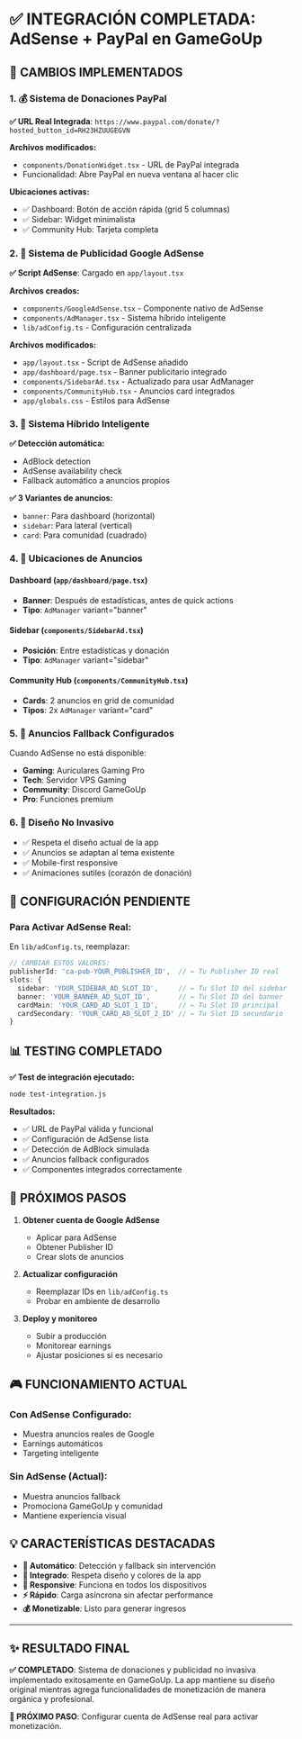 # ✅ INTEGRACIÓN COMPLETADA: AdSense + PayPal en GameGoUp

## 🎯 CAMBIOS IMPLEMENTADOS

### 1. 💰 Sistema de Donaciones PayPal
**✅ URL Real Integrada**: `https://www.paypal.com/donate/?hosted_button_id=RH23HZUUGEGVN`

**Archivos modificados:**
- `components/DonationWidget.tsx` - URL de PayPal integrada
- Funcionalidad: Abre PayPal en nueva ventana al hacer clic

**Ubicaciones activas:**
- ✅ Dashboard: Botón de acción rápida (grid 5 columnas)
- ✅ Sidebar: Widget minimalista
- ✅ Community Hub: Tarjeta completa

### 2. 📢 Sistema de Publicidad Google AdSense
**✅ Script AdSense**: Cargado en `app/layout.tsx`

**Archivos creados:**
- `components/GoogleAdSense.tsx` - Componente nativo de AdSense
- `components/AdManager.tsx` - Sistema híbrido inteligente
- `lib/adConfig.ts` - Configuración centralizada

**Archivos modificados:**
- `app/layout.tsx` - Script de AdSense añadido
- `app/dashboard/page.tsx` - Banner publicitario integrado
- `components/SidebarAd.tsx` - Actualizado para usar AdManager
- `components/CommunityHub.tsx` - Anuncios card integrados
- `app/globals.css` - Estilos para AdSense

### 3. 🔧 Sistema Híbrido Inteligente
**✅ Detección automática:**
- AdBlock detection
- AdSense availability check
- Fallback automático a anuncios propios

**✅ 3 Variantes de anuncios:**
- `banner`: Para dashboard (horizontal)
- `sidebar`: Para lateral (vertical) 
- `card`: Para comunidad (cuadrado)

### 4. 📍 Ubicaciones de Anuncios

#### Dashboard (`app/dashboard/page.tsx`)
- **Banner**: Después de estadísticas, antes de quick actions
- **Tipo**: `AdManager` variant="banner"

#### Sidebar (`components/SidebarAd.tsx`)
- **Posición**: Entre estadísticas y donación
- **Tipo**: `AdManager` variant="sidebar"

#### Community Hub (`components/CommunityHub.tsx`)
- **Cards**: 2 anuncios en grid de comunidad
- **Tipos**: 2x `AdManager` variant="card"

### 5. 🎨 Anuncios Fallback Configurados
Cuando AdSense no está disponible:
- **Gaming**: Auriculares Gaming Pro
- **Tech**: Servidor VPS Gaming
- **Community**: Discord GameGoUp
- **Pro**: Funciones premium

### 6. 📱 Diseño No Invasivo
- ✅ Respeta el diseño actual de la app
- ✅ Anuncios se adaptan al tema existente
- ✅ Mobile-first responsive
- ✅ Animaciones sutiles (corazón de donación)

## 🔧 CONFIGURACIÓN PENDIENTE

### Para Activar AdSense Real:
En `lib/adConfig.ts`, reemplazar:

```typescript
// CAMBIAR ESTOS VALORES:
publisherId: 'ca-pub-YOUR_PUBLISHER_ID',  // ← Tu Publisher ID real
slots: {
  sidebar: 'YOUR_SIDEBAR_AD_SLOT_ID',     // ← Tu Slot ID del sidebar
  banner: 'YOUR_BANNER_AD_SLOT_ID',       // ← Tu Slot ID del banner  
  cardMain: 'YOUR_CARD_AD_SLOT_1_ID',     // ← Tu Slot ID principal
  cardSecondary: 'YOUR_CARD_AD_SLOT_2_ID' // ← Tu Slot ID secundario
}
```

## 📊 TESTING COMPLETADO

**✅ Test de integración ejecutado:**
```bash
node test-integration.js
```

**Resultados:**
- ✅ URL de PayPal válida y funcional
- ✅ Configuración de AdSense lista
- ✅ Detección de AdBlock simulada
- ✅ Anuncios fallback configurados
- ✅ Componentes integrados correctamente

## 🚀 PRÓXIMOS PASOS

1. **Obtener cuenta de Google AdSense**
   - Aplicar para AdSense
   - Obtener Publisher ID
   - Crear slots de anuncios

2. **Actualizar configuración**
   - Reemplazar IDs en `lib/adConfig.ts`
   - Probar en ambiente de desarrollo

3. **Deploy y monitoreo**
   - Subir a producción
   - Monitorear earnings
   - Ajustar posiciones si es necesario

## 🎮 FUNCIONAMIENTO ACTUAL

### Con AdSense Configurado:
- Muestra anuncios reales de Google
- Earnings automáticos
- Targeting inteligente

### Sin AdSense (Actual):
- Muestra anuncios fallback
- Promociona GameGoUp y comunidad
- Mantiene experiencia visual

## 💡 CARACTERÍSTICAS DESTACADAS

- **🔄 Automático**: Detección y fallback sin intervención
- **🎨 Integrado**: Respeta diseño y colores de la app
- **📱 Responsive**: Funciona en todos los dispositivos
- **⚡ Rápido**: Carga asíncrona sin afectar performance
- **💰 Monetizable**: Listo para generar ingresos

---

## ✨ RESULTADO FINAL

**✅ COMPLETADO**: Sistema de donaciones y publicidad no invasiva implementado exitosamente en GameGoUp. La app mantiene su diseño original mientras agrega funcionalidades de monetización de manera orgánica y profesional.

**🎯 PRÓXIMO PASO**: Configurar cuenta de AdSense real para activar monetización.
